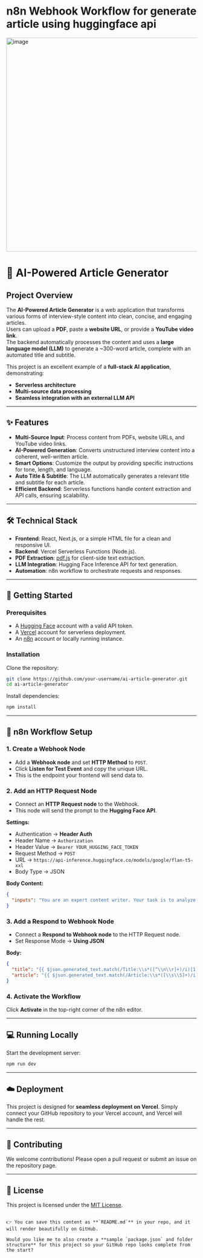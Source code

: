 # n8n Webhook Workflow for generate article using huggingface api

<img width="1467" height="564" alt="image" src="https://github.com/user-attachments/assets/bd80f699-bb83-4f07-8f0a-d667fdfd69fc" />



# 🤖 AI-Powered Article Generator

## Project Overview
The **AI-Powered Article Generator** is a web application that transforms various forms of interview-style content into clean, concise, and engaging articles.  
Users can upload a **PDF**, paste a **website URL**, or provide a **YouTube video link**.  
The backend automatically processes the content and uses a **large language model (LLM)** to generate a ~300-word article, complete with an automated title and subtitle.

This project is an excellent example of a **full-stack AI application**, demonstrating:
- **Serverless architecture**
- **Multi-source data processing**
- **Seamless integration with an external LLM API**

---

## ✨ Features
- **Multi-Source Input**: Process content from PDFs, website URLs, and YouTube video links.  
- **AI-Powered Generation**: Converts unstructured interview content into a coherent, well-written article.  
- **Smart Options**: Customize the output by providing specific instructions for tone, length, and language.  
- **Auto Title & Subtitle**: The LLM automatically generates a relevant title and subtitle for each article.  
- **Efficient Backend**: Serverless functions handle content extraction and API calls, ensuring scalability.  

---

## 🛠️ Technical Stack
- **Frontend**: React, Next.js, or a simple HTML file for a clean and responsive UI.  
- **Backend**: Vercel Serverless Functions (Node.js).  
- **PDF Extraction**: [pdf.js](https://mozilla.github.io/pdf.js/) for client-side text extraction.  
- **LLM Integration**: Hugging Face Inference API for text generation.  
- **Automation**: n8n workflow to orchestrate requests and responses.  

---

## 🚀 Getting Started

### Prerequisites
- A [Hugging Face](https://huggingface.co/) account with a valid API token.  
- A [Vercel](https://vercel.com/) account for serverless deployment.  
- An [n8n](https://n8n.io/) account or locally running instance.  

### Installation
Clone the repository:
```bash
git clone https://github.com/your-username/ai-article-generator.git
cd ai-article-generator
````

Install dependencies:

```bash
npm install
```

---

## 🔄 n8n Workflow Setup

### 1. Create a Webhook Node

* Add a **Webhook node** and set **HTTP Method** to `POST`.
* Click **Listen for Test Event** and copy the unique URL.
* This is the endpoint your frontend will send data to.

### 2. Add an HTTP Request Node

* Connect an **HTTP Request node** to the Webhook.
* This node will send the prompt to the **Hugging Face API**.

**Settings:**

* Authentication → **Header Auth**
* Header Name → `Authorization`
* Header Value → `Bearer YOUR_HUGGING_FACE_TOKEN`
* Request Method → `POST`
* URL → `https://api-inference.huggingface.co/models/google/flan-t5-xxl`
* Body Type → JSON

**Body Content:**

```json
{
  "inputs": "You are an expert content writer. Your task is to analyze the provided text, automatically detect its main topic, and craft a compelling, SEO-friendly article from it. The article should be well-structured with a clear, concise title and easy-to-read paragraphs. Focus on clarity and readability for a general audience. The final output must be in the following exact format, without any extra text or conversation:\n\nTitle: <Article Title Here>\n\nArticle: <Article Content Here>\n\nText to Analyze:\n{{ $json['text'] }}"
}
```

### 3. Add a Respond to Webhook Node

* Connect a **Respond to Webhook node** to the HTTP Request node.
* Set Response Mode → **Using JSON**

**Body:**

```json
{
  "title": "{{ $json.generated_text.match(/Title:\\s*([^\\n\\r]+)/i)[1] }}",
  "article": "{{ $json.generated_text.match(/Article:\\s*([\\s\\S]+)/i)[1] }}"
}
```

### 4. Activate the Workflow

Click **Activate** in the top-right corner of the n8n editor.

---

## 💻 Running Locally

Start the development server:

```bash
npm run dev
```

---

## ☁️ Deployment

This project is designed for **seamless deployment on Vercel**.
Simply connect your GitHub repository to your Vercel account, and Vercel will handle the rest.

---

## 🤝 Contributing

We welcome contributions! Please open a pull request or submit an issue on the repository page.

---

## 📜 License

This project is licensed under the [MIT License](LICENSE).

```

👉 You can save this content as **`README.md`** in your repo, and it will render beautifully on GitHub.  

Would you like me to also create a **sample `package.json` and folder structure** for this project so your GitHub repo looks complete from the start?
```

